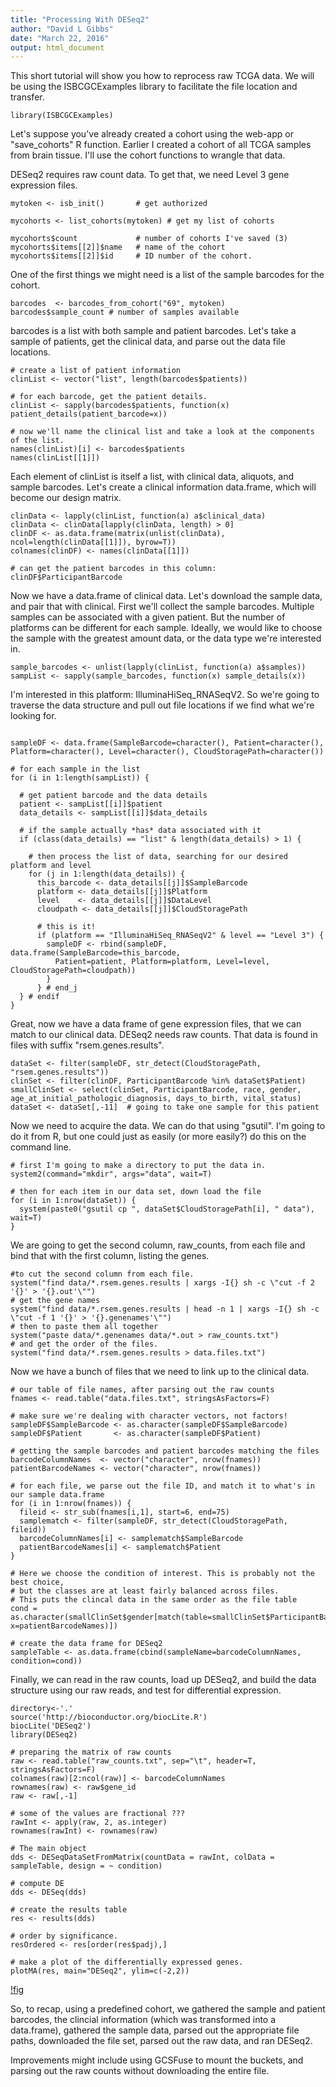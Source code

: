 ```yaml
---
title: "Processing With DESeq2"
author: "David L Gibbs"
date: "March 22, 2016"
output: html_document
---
```


This short tutorial will show you how to reprocess raw TCGA data. We will be using the ISBCGCExamples library to facilitate the file location and transfer.

```{r}
library(ISBCGCExamples)
```

Let's suppose you've already created a cohort using the web-app or "save_cohorts" R function. Earlier I created a cohort of all TCGA samples from brain tissue. I'll use the cohort functions to wrangle that data.

DESeq2 requires raw count data. To get that, we need Level 3 gene expression files.

```{r}
mytoken <- isb_init()       # get authorized

mycohorts <- list_cohorts(mytoken) # get my list of cohorts

mycohorts$count             # number of cohorts I've saved (3)
mycohorts$items[[2]]$name   # name of the cohort
mycohorts$items[[2]]$id     # ID number of the cohort.
```

One of the first things we might need is a list of the sample barcodes for the cohort.

```{r}
barcodes  <- barcodes_from_cohort("69", mytoken)
barcodes$sample_count # number of samples available
```

barcodes is a list with both sample and patient barcodes. Let's take a sample of patients, get the clinical data, and parse out the data file locations.

```{r}
# create a list of patient information
clinList <- vector("list", length(barcodes$patients))

# for each barcode, get the patient details.
clinList <- sapply(barcodes$patients, function(x) patient_details(patient_barcode=x))

# now we'll name the clinical list and take a look at the components of the list.
names(clinList)[i] <- barcodes$patients
names(clinList[[1]])
```

Each element of clinList is itself a list, with clinical data, aliquots, and sample barcodes.
Let's create a clinical information data.frame, which will become our design matrix.

```{r}
clinData <- lapply(clinList, function(a) a$clinical_data)
clinData <- clinData[lapply(clinData, length) > 0]
clinDF <- as.data.frame(matrix(unlist(clinData), ncol=length(clinData[[1]]), byrow=T))
colnames(clinDF) <- names(clinData[[1]])

# can get the patient barcodes in this column:
clinDF$ParticipantBarcode
```

Now we have a data.frame of clinical data. Let's download the sample data, and pair that with clinical.
First we'll collect the sample barcodes. Multiple samples can be associated with a given patient. But
the number of platforms can be different for each sample. Ideally, we would like to choose
the sample with the greatest amount data, or the data type we're interested in.

```{r}
sample_barcodes <- unlist(lapply(clinList, function(a) a$samples))
sampList <- sapply(sample_barcodes, function(x) sample_details(x))
```

I'm interested in this platform: IlluminaHiSeq_RNASeqV2.
So we're going to traverse the data structure and pull out file locations if
we find what we're looking for.

```{r}

sampleDF <- data.frame(SampleBarcode=character(), Patient=character(), Platform=character(), Level=character(), CloudStoragePath=character())

# for each sample in the list
for (i in 1:length(sampList)) {

  # get patient barcode and the data details
  patient <- sampList[[i]]$patient
  data_details <- sampList[[i]]$data_details

  # if the sample actually *has* data associated with it
  if (class(data_details) == "list" & length(data_details) > 1) {

    # then process the list of data, searching for our desired platform and level  
    for (j in 1:length(data_details)) {
      this_barcode <- data_details[[j]]$SampleBarcode
      platform <- data_details[[j]]$Platform
      level    <- data_details[[j]]$DataLevel
      cloudpath <- data_details[[j]]$CloudStoragePath

      # this is it!
      if (platform == "IlluminaHiSeq_RNASeqV2" & level == "Level 3") {
        sampleDF <- rbind(sampleDF, data.frame(SampleBarcode=this_barcode,
          Patient=patient, Platform=platform, Level=level, CloudStoragePath=cloudpath))
        }
      } # end_j
  } # endif
}
```

Great, now we have a data frame of gene expression files, that we can match to our clinical data.
DESeq2 needs raw counts. That data is found in files with suffix "rsem.genes.results".


```{r}
dataSet <- filter(sampleDF, str_detect(CloudStoragePath, "rsem.genes.results"))
clinSet <- filter(clinDF, ParticipantBarcode %in% dataSet$Patient)
smallClinSet <- select(clinSet, ParticipantBarcode, race, gender, age_at_initial_pathologic_diagnosis, days_to_birth, vital_status)
dataSet <- dataSet[,-11]  # going to take one sample for this patient
```

Now we need to acquire the data. We can do that using "gsutil". I'm going to do
it from R, but one could just as easily (or more easily?) do this on the command line.

```{r}
# first I'm going to make a directory to put the data in.
system2(command="mkdir", args="data", wait=T)

# then for each item in our data set, down load the file
for (i in 1:nrow(dataSet)) {
  system(paste0("gsutil cp ", dataSet$CloudStoragePath[i], " data"), wait=T)
}
```

We are going to get the second column, raw_counts, from each file and bind that with the first
column, listing the genes.

```{r}
#to cut the second column from each file.
system("find data/*.rsem.genes.results | xargs -I{} sh -c \"cut -f 2 '{}' > '{}.out'\"")
# get the gene names
system("find data/*.rsem.genes.results | head -n 1 | xargs -I{} sh -c \"cut -f 1 '{}' > '{}.genenames'\"")
# then to paste them all together
system("paste data/*.genenames data/*.out > raw_counts.txt")
# and get the order of the files.
system("find data/*.rsem.genes.results > data.files.txt")
```

Now we have a bunch of files that we need to link up to the clinical data.

```{r}
# our table of file names, after parsing out the raw counts
fnames <- read.table("data.files.txt", stringsAsFactors=F)

# make sure we're dealing with character vectors, not factors!
sampleDF$SampleBarcode <- as.character(sampleDF$SampleBarcode)
sampleDF$Patient       <- as.character(sampleDF$Patient)

# getting the sample barcodes and patient barcodes matching the files
barcodeColumnNames  <- vector("character", nrow(fnames))
patientBarcodeNames <- vector("character", nrow(fnames))

# for each file, we parse out the file ID, and match it to what's in our sample data.frame
for (i in 1:nrow(fnames)) {
  fileid <- str_sub(fnames[i,1], start=6, end=75)
  samplematch <- filter(sampleDF, str_detect(CloudStoragePath, fileid))
  barcodeColumnNames[i] <- samplematch$SampleBarcode
  patientBarcodeNames[i] <- samplematch$Patient
}

# Here we choose the condition of interest. This is probably not the best choice,
# but the classes are at least fairly balanced across files.
# This puts the clincal data in the same order as the file table
cond = as.character(smallClinSet$gender[match(table=smallClinSet$ParticipantBarcode, x=patientBarcodeNames)])

# create the data frame for DESeq2
sampleTable <- as.data.frame(cbind(sampleName=barcodeColumnNames, condition=cond))
```

Finally, we can read in the raw counts, load up DESeq2, and build the data
structure using our raw reads, and test for differential expression.

```{r}
directory<-'.'
source('http://bioconductor.org/biocLite.R')
biocLite('DESeq2')
library(DESeq2)

# preparing the matrix of raw counts
raw <- read.table("raw_counts.txt", sep="\t", header=T, stringsAsFactors=F)
colnames(raw)[2:ncol(raw)] <- barcodeColumnNames
rownames(raw) <- raw$gene_id
raw <- raw[,-1]

# some of the values are fractional ???
rawInt <- apply(raw, 2, as.integer)
rownames(rawInt) <- rownames(raw)

# The main object
dds <- DESeqDataSetFromMatrix(countData = rawInt, colData = sampleTable, design = ~ condition)

# compute DE
dds <- DESeq(dds)

# create the results table
res <- results(dds)

# order by significance.
resOrdered <- res[order(res$padj),]

# make a plot of the differentially expressed genes.
plotMA(res, main="DESeq2", ylim=c(-2,2))
```
[!fig](inst/doc/figure/DESeq2_Example.png)

So, to recap, using a predefined cohort, we gathered the sample and patient barcodes, the clincial information (which was transformed into a data.frame),
gathered the sample data, parsed out the appropriate file paths, downloaded the file set, parsed out the raw data, and ran DESeq2.

Improvements might include using GCSFuse to mount the buckets, and parsing out the raw counts without downloading the entire file.
